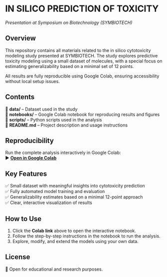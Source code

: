 # **IN SILICO PREDICTION OF TOXICITY**  
*Presentation at Symposium on Biotechnology (SYMBIOTECH)*  

## **Overview**  
This repository contains all materials related to the in silico cytotoxicity modeling study presented at SYMBIOTECH. The study explores predictive toxicity modeling using a small dataset of molecules, with a special focus on estimating generalizability based on a minimal set of 12 points.  

All results are fully reproducible using Google Colab, ensuring accessibility without local setup issues.  

## **Contents**  
📂 **data/** – Dataset used in the study  
📂 **notebooks/** – Google Colab notebook for reproducing results and figures  
📂 **scripts/** – Python scripts used in the analysis  
📜 **README.md** – Project description and usage instructions  

## **Reproducibility**  
Run the complete analysis interactively in Google Colab:  
▶️ **[Open in Google Colab](https://colab.research.google.com/drive/1ZdAIjMSHMW7xY3LVIaEpo8HldXV3zg3l)**  

## **Key Features**  
✅ Small dataset with meaningful insights into cytotoxicity prediction  
✅ Fully automated model training and evaluation  
✅ Generalizability estimates based on a minimal 12-point approach  
✅ Clear, interactive visualization of results  

## **How to Use**  
1. Click the **Colab link** above to open the interactive notebook.  
2. Follow the step-by-step instructions in the notebook to run the analysis.  
3. Explore, modify, and extend the models using your own data.  

## **License**  
📜 Open for educational and research purposes.  
